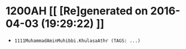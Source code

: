 # 1200AH [[ [Re]generated on 2016-04-03 (19:29:22) ]]

* `1111MuhammadAminMuhibbi.KhulasaAthr (TAGS: ...)`
